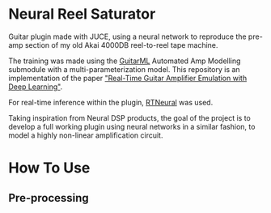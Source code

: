 # Neural Reel Saturator

Guitar plugin made with JUCE, using a neural network to reproduce the pre-amp section of my old Akai 4000DB reel-to-reel tape machine.

The training was made using the [GuitarML](https://github.com/GuitarML/Automated-GuitarAmpModelling) Automated Amp Modelling submodule with a multi-parameterization model. This repository is an implementation of the paper ["Real-Time Guitar Amplifier Emulation with Deep Learning"](https://www.mdpi.com/2076-3417/10/3/766/htm).

For real-time inference within the plugin, [RTNeural](https://github.com/jatinchowdhury18/RTNeural) was used.

Taking inspiration from Neural DSP products, the goal of the project is to develop a full working plugin using neural networks in a similar fashion, to model a highly non-linear amplification circuit.

# How To Use

## Pre-processing

